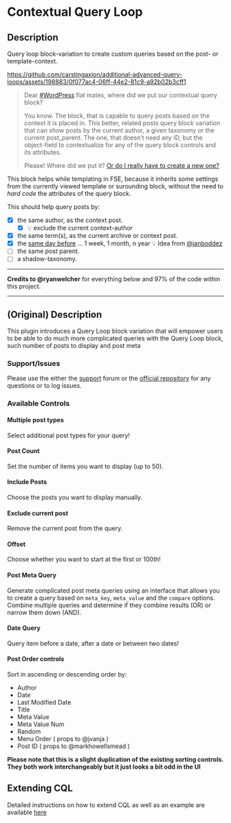 # Contextual Query Loop

## Description

Query loop block-variation to create custom queries based on the post- or template-context.

https://github.com/carstingaxion/additional-advanced-query-loops/assets/198883/0f077ac4-06ff-44e2-81c9-a92b02b3cff1

> Dear [#WordPress](https://github.com/topics/wordpress) flat mates, where did we put our contextual query block?
>
>You know. The block, that is capable to query posts based on the context it is placed in. This better, related posts query block variation that can show posts by the current author, a given taxonomy or the current post_parent. The one, that doesn’t need any ID, but the object-field to contextualize for any of the query block controls and its attributes.
>
>Please! Where did we put it?
>[Or do I really have to create a new one?](https://dewp.space/@carstingaxion/112348844278058426)

This block helps while templating in FSE, because it inherits some settings from the currently viewed template or surounding block, without the need to *hard code* the attributes of the query block.

This should help query posts by:

- [x] the same author, as the context post.
   - [x] :bulb: exclude the current context-author
- [x] the same term(s), as the current archive or context post.
- [x] the [same day before](https://indieweb.social/@janboddez/112485691901272067) ... 1 week, 1 month, n year :bulb: Idea from [@janboddez](https://github.com/janboddez)
- [ ] the same post parent.
- [ ] a shadow-taxonomy.

---

**Credits to @ryanwelcher** for everything below and 97% of the code within this project.

---

## (Original) Description

This plugin introduces a Query Loop block variation that will empower users to be able to do much more complicated queries with the Query Loop block, such number of posts to display and post meta

### Support/Issues

Please use the either the [support](https://wordpress.org/support/plugin/contextual-query-loop/) forum or the [official repository](https://github.com/ryanwelcher/contextual-query-loop) for any questions or to log issues.

### Available Controls

#### Multiple post types

Select additional post types for your query!

#### Post Count

Set the number of items you want to display (up to 50).

#### Include Posts

Choose the posts you want to display manually.

#### Exclude current post

Remove the current post from the query.

#### Offset

Choose whether you want to start at the first or 100th!

#### Post Meta Query

Generate complicated post meta queries using an interface that allows you to create a query based on `meta_key`, `meta_value` and the `compare` options. Combine multiple queries and determine if they combine results (OR) or narrow them down (AND).

#### Date Query

Query item before a date, after a date or between two dates!

#### Post Order controls

Sort in ascending or descending order by:

-   Author
-   Date
-   Last Modified Date
-   Title
-   Meta Value
-   Meta Value Num
-   Random
-   Menu Order ( props to @jvanja )
-   Post ID ( props to @markhowellsmead )

**Please note that this is a slight duplication of the existing sorting controls. They both work interchangeably but it just looks a bit odd in the UI**

## Extending CQL

Detailed instructions on how to extend CQL as well as an example are available [here](./extending-cql.md)
